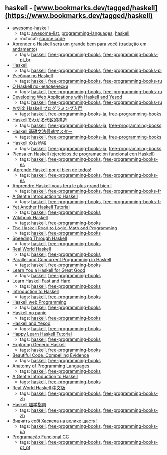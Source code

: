haskell - [www.bookmarks.dev/tagged/haskell](https://www.bookmarks.dev/tagged/haskell)
---
* [awesome-haskell](https://github.com/krispo/awesome-haskell#readme)
    * tags: [awesome-list](../tagged/awesome-list.md), [programming-languages](../tagged/programming-languages.md), [haskell](../tagged/haskell.md)
    * :octocat: [source code](https://github.com/krispo/awesome-haskell#readme)
* [Aprender o Haskell será um grande bem para você (tradução em andamento)](https://github.com/taylorrf/learnhaskell)
    * tags: [haskell](../tagged/haskell.md), [free-programming-books](../tagged/free-programming-books.md), [free-programming-books-pt_br](../tagged/free-programming-books-pt_br.md)
* [Haskell](https://pl.wikibooks.org/wiki/Haskell)
    * tags: [haskell](../tagged/haskell.md), [free-programming-books](../tagged/free-programming-books.md), [free-programming-books-pl](../tagged/free-programming-books-pl.md)
* [Учебник по Haskell](http://anton-k.github.io/ru-haskell-book/book/home.html)
    * tags: [haskell](../tagged/haskell.md), [free-programming-books](../tagged/free-programming-books.md), [free-programming-books-ru](../tagged/free-programming-books-ru.md)
* [О Haskell по-человечески](https://www.ohaskell.guide)
    * tags: [haskell](../tagged/haskell.md), [free-programming-books](../tagged/free-programming-books.md), [free-programming-books-ru](../tagged/free-programming-books-ru.md)
* [Developing Web Applications with Haskell and Yesod](https://bitbucket.org/darkus/yesod/downloads)
    * tags: [haskell](../tagged/haskell.md), [free-programming-books](../tagged/free-programming-books.md), [free-programming-books-ru](../tagged/free-programming-books-ru.md)
* [お気楽 Haskell プログラミング入門](http://www.geocities.jp/m_hiroi/func/haskell.html)
    * tags: [haskell](../tagged/haskell.md), [free-programming-books-ja](../tagged/free-programming-books-ja.md), [free-programming-books](../tagged/free-programming-books.md)
* [Haskellでわかる代数的構造](https://aiya000.gitbooks.io/haskell_de_groupstructure/)
    * tags: [haskell](../tagged/haskell.md), [free-programming-books-ja](../tagged/free-programming-books-ja.md), [free-programming-books](../tagged/free-programming-books.md)
* [Haskell 基礎文法最速マスター](http://d.hatena.ne.jp/ruicc/20100131/1264905896)
    * tags: [haskell](../tagged/haskell.md), [free-programming-books-ja](../tagged/free-programming-books-ja.md), [free-programming-books](../tagged/free-programming-books.md)
* [Haskell のお勉強](http://www.shido.info/hs/index.html)
    * tags: [haskell](../tagged/haskell.md), [free-programming-books-ja](../tagged/free-programming-books-ja.md), [free-programming-books](../tagged/free-programming-books.md)
* [Piensa en Haskell (ejercicios de programación funcional con Haskell)](http://www.cs.us.es/~jalonso/publicaciones/Piensa_en_Haskell.pdf)
    * tags: [haskell](../tagged/haskell.md), [free-programming-books](../tagged/free-programming-books.md), [free-programming-books-es](../tagged/free-programming-books-es.md)
* [¡Aprende Haskell por el bien de todos!](http://aprendehaskell.es/main.html)
    * tags: [haskell](../tagged/haskell.md), [free-programming-books](../tagged/free-programming-books.md), [free-programming-books-es](../tagged/free-programming-books-es.md)
* [Apprendre Haskell vous fera le plus grand bien !](http://lyah.haskell.fr)
    * tags: [haskell](../tagged/haskell.md), [free-programming-books](../tagged/free-programming-books.md), [free-programming-books-fr](../tagged/free-programming-books-fr.md)
* [A Gentle Introduction to Haskell](http://gorgonite.developpez.com/livres/traductions/haskell/gentle-haskell/)
    * tags: [haskell](../tagged/haskell.md), [free-programming-books](../tagged/free-programming-books.md), [free-programming-books-fr](../tagged/free-programming-books-fr.md)
* [Yet Another Haskell Tutorial](http://hal3.name/docs/daume02yaht.pdf)
    * tags: [haskell](../tagged/haskell.md), [free-programming-books](../tagged/free-programming-books.md)
* [Wikibook Haskell](https://en.wikibooks.org/wiki/Haskell)
    * tags: [haskell](../tagged/haskell.md), [free-programming-books](../tagged/free-programming-books.md)
* [The Haskell Road to Logic, Math and Programming](https://fldit-www.cs.uni-dortmund.de/~peter/PS07/HR.pdf)
    * tags: [haskell](../tagged/haskell.md), [free-programming-books](../tagged/free-programming-books.md)
* [Speeding Through Haskell](http://www.sthaskell.com)
    * tags: [haskell](../tagged/haskell.md), [free-programming-books](../tagged/free-programming-books.md)
* [Real World Haskell](http://book.realworldhaskell.org)
    * tags: [haskell](../tagged/haskell.md), [free-programming-books](../tagged/free-programming-books.md)
* [Parallel and Concurrent Programming in Haskell](http://chimera.labs.oreilly.com/books/1230000000929/index.html)
    * tags: [haskell](../tagged/haskell.md), [free-programming-books](../tagged/free-programming-books.md)
* [Learn You a Haskell for Great Good](http://learnyouahaskell.com)
    * tags: [haskell](../tagged/haskell.md), [free-programming-books](../tagged/free-programming-books.md)
* [Learn Haskell Fast and Hard](http://yannesposito.com/Scratch/en/blog/Haskell-the-Hard-Way/)
    * tags: [haskell](../tagged/haskell.md), [free-programming-books](../tagged/free-programming-books.md)
* [Introduction to Haskell](http://www.seas.upenn.edu/~cis194/spring13/)
    * tags: [haskell](../tagged/haskell.md), [free-programming-books](../tagged/free-programming-books.md)
* [Haskell web Programming](http://yannesposito.com/Scratch/fr/blog/Yesod-tutorial-for-newbies/)
    * tags: [haskell](../tagged/haskell.md), [free-programming-books](../tagged/free-programming-books.md)
* [Haskell no panic](http://lisperati.com/haskell/)
    * tags: [haskell](../tagged/haskell.md), [free-programming-books](../tagged/free-programming-books.md)
* [Haskell and Yesod](http://www.yesodweb.com/book-1.4)
    * tags: [haskell](../tagged/haskell.md), [free-programming-books](../tagged/free-programming-books.md)
* [Happy Learn Haskell Tutorial](http://www.happylearnhaskelltutorial.com)
    * tags: [haskell](../tagged/haskell.md), [free-programming-books](../tagged/free-programming-books.md)
* [Exploring Generic Haskell](http://www.andres-loeh.de/ExploringGH.pdf)
    * tags: [haskell](../tagged/haskell.md), [free-programming-books](../tagged/free-programming-books.md)
* [Beautiful Code, Compelling Evidence](http://www.renci.org/wp-content/pub/tutorials/BeautifulCode.pdf)
    * tags: [haskell](../tagged/haskell.md), [free-programming-books](../tagged/free-programming-books.md)
* [Anatomy of Programming Languages](http://www.cs.utexas.edu/~wcook/anatomy/)
    * tags: [haskell](../tagged/haskell.md), [free-programming-books](../tagged/free-programming-books.md)
* [A Gentle Introduction to Haskell](https://www.haskell.org/tutorial/)
    * tags: [haskell](../tagged/haskell.md), [free-programming-books](../tagged/free-programming-books.md)
* [Real World Haskell 中文版](http://cnhaskell.com)
    * tags: [haskell](../tagged/haskell.md), [free-programming-books](../tagged/free-programming-books.md), [free-programming-books-zh](../tagged/free-programming-books-zh.md)
* [Haskell 趣学指南](http://learnyoua.haskell.sg)
    * tags: [haskell](../tagged/haskell.md), [free-programming-books](../tagged/free-programming-books.md), [free-programming-books-zh](../tagged/free-programming-books-zh.md)
* [Вивчить собі Хаскела на велике щастя!](http://haskell.trygub.com)
    * tags: [haskell](../tagged/haskell.md), [free-programming-books](../tagged/free-programming-books.md), [free-programming-books-ua](../tagged/free-programming-books-ua.md)
* [Programação Funcional CC](http://www4.di.uminho.pt/~mjf/pub/PF-Haskell.pdf)
    * tags: [haskell](../tagged/haskell.md), [free-programming-books](../tagged/free-programming-books.md), [free-programming-books-pt_pt](../tagged/free-programming-books-pt_pt.md)
